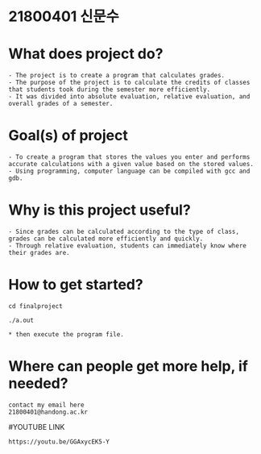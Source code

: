 # 21800401 신문수

# What does project do?
```
- The project is to create a program that calculates grades. 
- The purpose of the project is to calculate the credits of classes that students took during the semester more efficiently. 
- It was divided into absolute evaluation, relative evaluation, and overall grades of a semester.
```

# Goal(s) of project
```
- To create a program that stores the values you enter and performs accurate calculations with a given value based on the stored values.
- Using programming, computer language can be compiled with gcc and gdb.

```

# Why is this project useful?
```
- Since grades can be calculated according to the type of class, grades can be calculated more efficiently and quickly.
- Through relative evaluation, students can immediately know where their grades are.
```

# How to get started?
```
cd finalproject

./a.out

* then execute the program file.
```

# Where can people get more help, if needed?
```
contact my email here
21800401@handong.ac.kr
```
#YOUTUBE LINK
```
https://youtu.be/GGAxycEK5-Y
```
